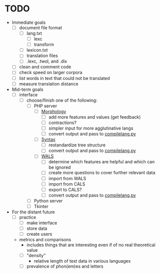 # TODO

- Immediate goals
  - [ ] document file format
    - [ ] lang.txt
      - [ ] lexc
      - [ ] transform
    - [ ] lexicon.txt
    - [ ] translation files
    - [ ] .lexc, .twol, and .dix
  - [ ] clean and comment code
  - [ ] check speed on larger corpora
  - [ ] list words in text that could not be translated
  - [ ] measure translation distance
- Mid-term goals
  - [ ] interface
    - [ ] choose/finish one of the following:
      - [ ] PHP server
        - [ ] [Morphology](interface/morphology.php)
          - [ ] add more features and values (get feedback)
          - [ ] contractions?
          - [ ] simpler input for more agglutinative langs
          - [ ] convert output and pass to [compilelang.py](compilelang.py)
        - [ ] [Syntax](interface/syntax.php)
          - [ ] restandardize tree structure
          - [ ] convert output and pass to [compilelang.py](compilelang.py)
        - [ ] [WALS](interface/walsfeatures.php)
          - [ ] determine which features are helpful and which can be ignored
          - [ ] create more questions to cover further relevant data
          - [ ] import from WALS
          - [ ] import from CALS
          - [ ] export to CALS?
          - [ ] convert output and pass to [compilelang.py](compilelang.py)
      - [ ] Python server
      - [ ] Tkinter
- For the distant future
  - [ ] practice
    - [ ] make interface
    - [ ] store data
    - [ ] create users
  - metrics and comparisons
    - includes things that are interesting even if of no real theoretical value
    - [ ] "density"
      - relative length of test data in various languages
    - [ ] prevalence of phon(em)es and letters
